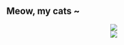 ## Meow, my cats ~

<p align="center">

<picture>
  <source media="(prefers-color-scheme: dark)" srcset="https://github-readme-stats.vercel.app/api?username=kotecat&show_icons=true&theme=material-palenight">

  <img src="https://github-readme-stats.vercel.app/api?username=kotecat&show_icons=true&theme=buefy">
</picture>
</br>
<picture>
  <source media="(prefers-color-scheme: dark)" srcset="https://github-readme-stats.vercel.app/api/top-langs/?username=kotecat&show_icons=true&theme=material-palenight">

  <img src="https://github-readme-stats.vercel.app/api/top-langs/?username=kotecat&show_icons=true&theme=buefy">
</picture>

</p>
